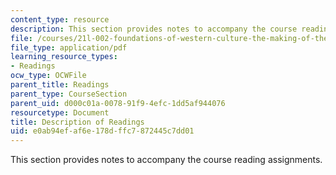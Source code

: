 ```yaml
---
content_type: resource
description: This section provides notes to accompany the course reading assignments.
file: /courses/21l-002-foundations-of-western-culture-the-making-of-the-modern-world-spring-2010/e0ab94efaf6e178dffc7872445c7dd01_MIT21L_002S10_read01.pdf
file_type: application/pdf
learning_resource_types:
- Readings
ocw_type: OCWFile
parent_title: Readings
parent_type: CourseSection
parent_uid: d000c01a-0078-91f9-4efc-1dd5af944076
resourcetype: Document
title: Description of Readings
uid: e0ab94ef-af6e-178d-ffc7-872445c7dd01
---
```

This section provides notes to accompany the course reading assignments.